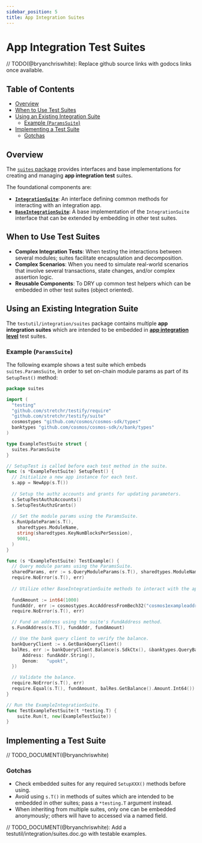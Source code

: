 ```yaml
---
sidebar_position: 5
title: App Integration Suites
---
```


# App Integration Test Suites

// TODO(@bryanchriswhite): Replace github source links with godocs links once available.

## Table of Contents

- [Overview](#overview)
- [When to Use Test Suites](#when-to-use-test-suites)
- [Using an Existing Integration Suite](#using-an-existing-integration-suite)
  - [Example (`ParamsSuite`)](#example-paramssuite)
- [Implementing a Test Suite](#implementing-a-test-suite)
  - [Gotchas](#gotchas)

## Overview

The [`suites` package](https://github.com/pokt-network/poktroll/tree/main/testutil/integration/suites) provides interfaces and base implementations for creating and managing **app integration test** suites.

The foundational components are:

- [**`IntegrationSuite`**](https://github.com/pokt-network/poktroll/blob/main/testutil/integration/suites/interface.go#L14): An interface defining common methods for interacting with an integration app.
- [**`BaseIntegrationSuite`**](https://github.com/pokt-network/poktroll/blob/main/testutil/integration/suites/base.go#L26): A base implementation of the `IntegrationSuite` interface that can be extended by embedding in other test suites.

## When to Use Test Suites

- **Complex Integration Tests**: When testing the interactions between several modules; suites facilitate encapsulation and decomposition.
- **Complex Scenarios**: When you need to simulate real-world scenarios that involve several transactions, state changes, and/or complex assertion logic.
- **Reusable Components**: To DRY up common test helpers which can be embedded in other test suites (object oriented).

## Using an Existing Integration Suite

The `testutil/integration/suites` package contains multiple **app integration suites** which are intended to be embedded in [**app integration level**](testing_levels#app-integration-tests) test suites.

### Example (`ParamsSuite`)

The following example shows a test suite which embeds `suites.ParamsSuite`, in order to set on-chain module params as part of its `SetupTest()` method:

```go
package suites

import (
  "testing"
  "github.com/stretchr/testify/require"
  "github.com/stretchr/testify/suite"
  cosmostypes "github.com/cosmos/cosmos-sdk/types"
  banktypes "github.com/cosmos/cosmos-sdk/x/bank/types"
)

type ExampleTestSuite struct {
  suites.ParamsSuite
}

// SetupTest is called before each test method in the suite.
func (s *ExampleTestSuite) SetupTest() {
  // Initialize a new app instance for each test.
  s.app = NewApp(s.T())
  
  // Setup the authz accounts and grants for updating parameters.
  s.SetupTestAuthzAccounts()
  s.SetupTestAuthzGrants()
  
  // Set the module params using the ParamsSuite.
  s.RunUpdateParam(s.T(), 
    sharedtypes.ModuleName,
    string(sharedtypes.KeyNumBlocksPerSession),
    9001, 
  )
}

func (s *ExampleTestSuite) TestExample() {
  // Query module params using the ParamsSuite.
  sharedParams, err := s.QueryModuleParams(s.T(), sharedtypes.ModuleName)
  require.NoError(s.T(), err)
   
  // Utilize other BaseIntegrationSuite methods to interact with the app...
  
  fundAmount := int64(1000)
  fundAddr, err := cosmostypes.AccAddressFromBech32("cosmos1exampleaddress...")
  require.NoError(s.T(), err)

  // Fund an address using the suite's FundAddress method.
  s.FundAddress(s.T(), fundAddr, fundAmount)

  // Use the bank query client to verify the balance.
  bankQueryClient := s.GetBankQueryClient()
  balRes, err := bankQueryClient.Balance(s.SdkCtx(), &banktypes.QueryBalanceRequest{
      Address: fundAddr.String(),
      Denom:   "upokt",
  })

  // Validate the balance.
  require.NoError(s.T(), err)
  require.Equal(s.T(), fundAmount, balRes.GetBalance().Amount.Int64())
}

// Run the ExampleIntegrationSuite.
func TestExampleTestSuite(t *testing.T) {
    suite.Run(t, new(ExampleTestSuite))
}
```

## Implementing a Test Suite

// TODO_DOCUMENT(@bryanchriswhite)

### Gotchas

- Check embedded suites for any required `SetupXXX()` methods before using.
- Avoid using `s.T()` in methods of suites which are intended to be embedded in other suites; pass a `*testing.T` argument instead.
- When inheriting from multiple suites, only one can be embedded anonymously; others will have to accessed via a named field.

// TODO_DOCUMENT(@bryanchriswhite): Add a testutil/integration/suites.doc.go with testable examples.
